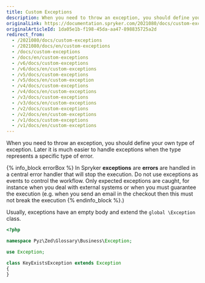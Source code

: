 ```yaml
---
title: Custom Exceptions
description: When you need to throw an exception, you should define your own type of exception.
originalLink: https://documentation.spryker.com/2021080/docs/custom-exceptions
originalArticleId: 1da05e1b-f198-45da-aa47-898835725a2d
redirect_from:
  - /2021080/docs/custom-exceptions
  - /2021080/docs/en/custom-exceptions
  - /docs/custom-exceptions
  - /docs/en/custom-exceptions
  - /v6/docs/custom-exceptions
  - /v6/docs/en/custom-exceptions
  - /v5/docs/custom-exceptions
  - /v5/docs/en/custom-exception
  - /v4/docs/custom-exceptions
  - /v4/docs/en/custom-exceptions
  - /v3/docs/custom-exceptions
  - /v3/docs/en/custom-exceptions
  - /v2/docs/custom-exceptions
  - /v2/docs/en/custom-exceptions
  - /v1/docs/custom-exceptions
  - /v1/docs/en/custom-exceptions
---
```


When you need to throw an exception, you should define your own type of exception. Later it is much easier to handle exceptions when the type represents a specific type of error.

{% info_block errorBox %}
In Spryker **exceptions** are **errors**  are handled in a central error handler that will stop the execution. Do not use exceptions as events to control the workflow. Only expected exceptions are caught, for instance when you deal with external systems or when you must guarantee the execution (e.g. when you send an email in the checkout then this must not break the execution
{% endinfo_block %}.)

Usually, exceptions have an empty body and extend the  `global \Exception` class.

```php
<?php

namespace Pyz\Zed\Glossary\Business\Exception;

use Exception;

class KeyExistsException extends Exception
{
}
```


